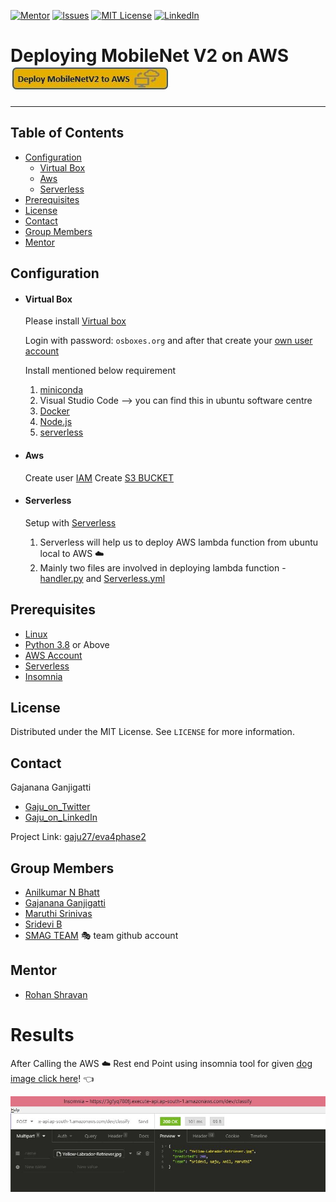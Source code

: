 <!-- PROJECT SHIELDS -->
<!--
*** I'm using markdown "reference style" links for readability.
*** Reference links are enclosed in brackets [ ] instead of parentheses ( ).
*** See the bottom of this document for the declaration of the reference variables
*** for contributors-url, forks-url, etc. This is an optional, concise syntax you may use.
*** https://www.markdownguide.org/basic-syntax/#reference-style-links
-->
[![Mentor][mentor-shield]][mentor-url]
[![Issues][issues-shield]][issues-url]
[![MIT License][license-shield]][license-url]
[![LinkedIn][linkedin-shield]][linkedin-url]


# Deploying MobileNet V2 on AWS ![image](https://github.com/Gaju27/eva4phase2/blob/master/git_store_house/aws.JPG)
________

<!-- TABLE OF CONTENTS -->
## Table of Contents

* [Configuration](#configuration)
    * [Virtual Box](#virtual-box)
    * [Aws](#aws)
    * [Serverless](#serverless)
* [Prerequisites](#prerequisites)
* [License](#license)
* [Contact](#contact)
* [Group Members](#group-members)
* [Mentor](#mentor)



<!-- CONFIGURATION -->
## Configuration 
   -  #### Virtual Box 
      Please install [Virtual box](https://www.virtualbox.org/wiki/Downloads)
      
      Login with password: `osboxes.org` and after that create your [own user account](https://vitux.com/a-beginners-guide-to-user-management-on-ubuntu/)
      
      Install mentioned below requirement
        
        1. [miniconda](https://docs.conda.io/en/latest/miniconda.html)
        2. Visual Studio Code --> you can find this in ubuntu software centre
        3. [Docker](https://docs.docker.com/engine/install/ubuntu/)
        4. [Node.js](https://www.geeksforgeeks.org/installation-of-node-js-on-linux/)
        6. [serverless](https://www.serverless.com/)
        
   -  #### Aws
         Create user [IAM](https://docs.aws.amazon.com/rekognition/latest/dg/setting-up.html)
         Create [S3 BUCKET](https://docs.aws.amazon.com/quickstarts/latest/s3backup/step-1-create-bucket.html)
         
   -  #### Serverless         
         Setup with [Serverless](https://www.serverless.com/framework/docs/providers/aws/cli-reference/config-credentials/)
         
         1. Serverless will help us to deploy AWS lambda function from ubuntu local to AWS :cloud:
         2. Mainly two files are involved in deploying lambda function - [handler.py](https://github.com/Gaju27/eva4phase2/blob/master/Session1/handler.py) and [Serverless.yml](https://github.com/Gaju27/eva4phase2/blob/master/Session1/serverless.yml)
         
## Prerequisites

* [Linux](https://www.tutorialspoint.com/ubuntu/index.htm)
* [Python 3.8](https://www.python.org/downloads/) or Above
* [AWS Account](https://aws.amazon.com/free/?all-free-tier.sort-by=item.additionalFields.SortRank&all-free-tier.sort-order=asc)
* [Serverless](https://www.serverless.com/) 
* [Insomnia](https://insomnia.rest/download/)

<!-- LICENSE -->
## License

Distributed under the MIT License. See `LICENSE` for more information.


<!-- CONTACT -->
## Contact

Gajanana Ganjigatti 
   - [Gaju_on_Twitter](https://twitter.com/Gajucg)
   - [Gaju_on_LinkedIn](https://www.linkedin.com/in/gajanana-ganjigatti/)

Project Link: [gaju27/eva4phase2](https://github.com/gaju27/eva4phase2)

<!-- GROUP MEMBERS -->
## Group Members
  - [Anilkumar N Bhatt](https://github.com/anilbhatt1)
  - [Gajanana Ganjigatti](https://github.com/gaju27)
  - [Maruthi Srinivas](https://github.com/mmaruthi)
  - [Sridevi B](https://github.com/sridevibonthu)
  - [SMAG TEAM](https://github.com/SMAGEVA4/session1/tree/master/Session1) :performing_arts: team github account

<!-- MENTOR -->
## Mentor

* [Rohan Shravan](https://www.linkedin.com/in/rohanshravan/)

# Results

After Calling the AWS :cloud: Rest end Point using insomnia tool for given [dog image click here](https://github.com/Gaju27/eva4phase2/blob/master/git_store_house/Yellow-Labrador-Retriever.jpg)! :point_left:

![image](https://github.com/Gaju27/eva4phase2/blob/master/Session1/outcome1.JPG)


<!-- MARKDOWN LINKS & IMAGES -->
<!-- https://www.markdownguide.org/basic-syntax/#reference-style-links -->
[mentor-shield]: https://img.shields.io/badge/Mentor-mentor-yellowgreen
[mentor-url]: https://www.linkedin.com/in/rohanshravan/
[forks-shield]: https://img.shields.io/github/forks/othneildrew/Best-README-Template.svg?style=flat-square
[forks-url]: https://github.com/othneildrew/Best-README-Template/network/members
[stars-shield]: https://img.shields.io/github/stars/othneildrew/Best-README-Template.svg?style=flat-square
[stars-url]: https://github.com/othneildrew/Best-README-Template/stargazers
[issues-shield]: https://img.shields.io/github/issues/othneildrew/Best-README-Template.svg?style=flat-square
[issues-url]: https://github.com/othneildrew/Best-README-Template/issues
[license-shield]: https://img.shields.io/github/license/othneildrew/Best-README-Template.svg?style=flat-square
[license-url]: https://github.com/Gaju27/EVA/blob/master/LICENSE.txt
[linkedin-shield]: https://img.shields.io/badge/-LinkedIn-black.svg?style=flat-square&logo=linkedin&colorB=555
[linkedin-url]: https://www.linkedin.com/in/gajanana-ganjigatti/
